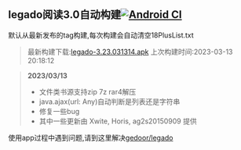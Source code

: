 ## legado阅读3.0自动构建[![Android CI](https://github.com/10bits/gedoor-Build/workflows/Android%20CI/badge.svg)](https://github.com/10bits/gedoor-Build/actions)

默认从最新发布的tag构建,每次构建会自动清空18PlusList.txt

> 最新构建下载:[legado-3.23.031314.apk](https://github.com/lookforwardxu/gedoor-Build/releases/download/legado-3.23.031314/legado-3.23.031314.apk) 上次构建时间:2023-03-13 20:18:12
<!--start-->
> **2023/03/13**
> 
> * 文件类书源支持zip 7z rar4解压
> * java.ajax(url: Any)自动判断是列表还是字符串
> * 修复一些bug
> * 其中一些更新由 Xwite, Horis, ag2s20150909 提供
<!--end-->
  
使用app过程中遇到问题,请到这里解决[gedoor/legado](https://github.com/gedoor/legado/issues)

